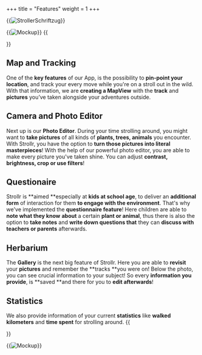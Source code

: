 +++
title = "Features"
weight = 1
+++

{{<image src="Schriftzug.png" alt="StrollerSchriftzug" >}}

{{<image src="FeaturesView.png" alt="Mockup" >}}
{{<section title="Feature set" >}}
## Map and Tracking
One of the **key features** of our App, is the possibility to **pin-point your location**, and track your every move while you're on a stroll out in the wild. With that information, we are **creating a MapView** with 
the **track** and **pictures** you’ve taken alongside your adventures outside.

## Camera and Photo Editor
Next up is our **Photo Editor**. During your time strolling around, you might want to **take pictures** of all kinds of **plants, trees, animals** you encounter. With Strollr, you have the option to **turn those pictures into literal masterpieces**!
With the help of our powerful photo editor, you are able to make every picture you've taken shine. You can adjust **contrast, brightness, crop or use filters**! 

## Questionaire
Strollr is **aimed **especially at **kids at school age**, to deliver an **additional form** of interaction for them **to engage with the environment**. 
That's why we've implemented the **questionnaire feature**! Here children are able to **note what they know** **about** a certain **plant or animal**, 
thus there is also the option to **take notes** and **write down questions that** they can **discuss with teachers or parents** afterwards.

## Herbarium
The **Gallery** is the next big feature of Strollr. Here you are able to **revisit** your **pictures** and remember the **tracks **you were on! Below the photo, you can see crucial information to your subject! 
So every **information you provide**, is **saved **and there for you to **edit afterwards**!

## Statistics
We also provide information of your current **statistics** like **walked kilometers** and **time spent** for strolling around.
{{</section>}}

{{<image src="FeaturesView.png" alt="Mockup" >}}